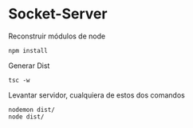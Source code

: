 

# Socket-Server

Reconstruir módulos de node
````
npm install
````
Generar Dist 
````
tsc -w
````

Levantar servidor, cualquiera de estos dos comandos
````
nodemon dist/
node dist/
````